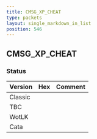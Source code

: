 ```yaml
---
title: CMSG_XP_CHEAT
type: packets
layout: single_markdown_in_list
position: 546
---
```


## CMSG_XP_CHEAT

### Status

Version | Hex | Comment
---------- | ---------- | ---------- 
Classic |  |  
TBC |  |  
WotLK |  |  
Cata |  |  
